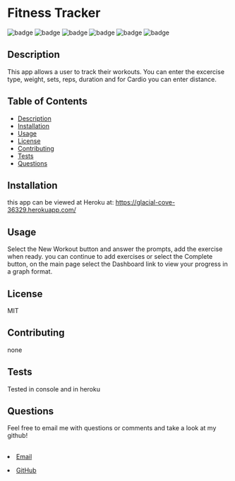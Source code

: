  

  <h1>Fitness Tracker</h1>    

  ![badge](https://img.shields.io/badge/author-millerbee-blue)
  ![badge](https://img.shields.io/badge/-Heroku-yellow)
  ![badge](https://img.shields.io/badge/-Mongoose-ff69b4)
  ![badge](https://img.shields.io/badge/-node%20js-orange)
  ![badge](https://img.shields.io/badge/-MongoDB-blue)
  ![badge](https://img.shields.io/badge/-Javascript-green)
 
  
## Description
  This app allows a user to track their workouts.  You can enter the excercise type, weight, sets, reps, duration and for Cardio you can enter distance.

## Table of Contents
- [Description](#description)
- [Installation](#install)
- [Usage](#usage)
- [License](#license)
- [Contributing](#contributors)
- [Tests](#tests)
- [Questions](#questions)



## Installation
this app can be viewed at Heroku at:  https://glacial-cove-36329.herokuapp.com/


## Usage
Select the New Workout button and answer the prompts, add the exercise when ready.  you can continue to add exercises or select the Complete button, on the main page select the Dashboard link to view your progress in a graph format.

## License
MIT

## Contributing
none

## Tests
Tested in console and in heroku

## Questions
<p>Feel free to email me with questions or comments and take a look at my github!</p>
<br>
<li><a href="mailto:millerbgos@gmail.com" taget="_blank">Email</a</li>
<p></p>
 <li><a href="https://github.com/millerbee/" target="_blank">GitHub</a></li>
<br>
